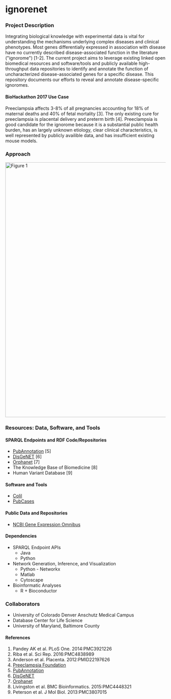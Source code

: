 # ignorenet

### Project Description
Integrating biological knowledge with experimental data is vital for understanding the mechanisms underlying complex diseases and clinical phenotypes. Most genes differentially expressed in association with disease have no currently described disease-associated function in the literature ("ignorome") [1-2]. The current project aims to leverage existing linked open biomedical resources and software/tools and publicly available high-throughput data repositories to identify and annotate the function of uncharacterized disease-associated genes for a specific disease. This repository documents our efforts to reveal and annotate disease-specific ignoromes.

#### BioHackathon 2017 Use Case
Preeclampsia affects 3-8% of all pregnancies accounting for 18% of maternal deaths and 40% of fetal mortality [3]. The only existing cure for preeclampsia is placental delivery and preterm birth [4]. Preeclampsia is good candidate for the ignorome because it is a substantial public health burden, has an largely unknown etiology, clear clinical characteristics, is well represented by publicly availible data, and has insufficient existing mouse models.
<br>

### Approach
<img src="/ignorenet/images/approach.png" alt="Figure 1" width="800"/>

<br>

### Resources: Data, Software, and Tools
#### SPARQL Endpoints and RDF Code/Repositories
  * [PubAnnotation](http://sparql.pubannotation.org/) [5]
  * [DisGeNET](http://rdf.disgenet.org/sparql/) [6]
  * [Orphanet](http://www.orpha.net/sparql) [7]
  * The Knowledge Base of Biomedicine [8]
  * Human Variant Database [9]

#### Software and Tools
  * [Colil](http://colil.dbcls.jp/browse/papers/)
  * [PubCases](https://pubcases.dbcls.jp/)

#### Public Data and Repositories
  * [NCBI Gene Expression Omnibus](https://www.ncbi.nlm.nih.gov/geo/)

#### Dependencies
  * SPARQL Endpoint APIs
      - Java
      - Python
  * Network Generation, Inference, and Visualization
      - Python - Networkx
      - Matlab
      - Cytoscape
  * Bioinformatic Analyses
      - R + Bioconductor

### Collaborators
  * University of Colorado Denver Anschutz Medical Campus
  * Database Center for Life Science
  * University of Maryland, Baltimore County

#### References
  1. Pandey AK et al. PLoS One. 2014:PMC3921226 
  2. Riba et al. Sci Rep. 2016:PMC4838989 
  3. Anderson et al. Placenta. 2012:PMID22197626 
  4. [Preeclampsia Foundation](https://www.preeclampsia.org/)
  5. [PubAnnotation](http://pubannotation.org/)
  6. [DisGeNET](http://www.disgenet.org/web/DisGeNET/menu)
  7. [Orphanet](http://www.orpha.net/consor/cgi-bin/index.php)
  8. Livingston et al. BMC Bioinformatics. 2015:PMC4448321
  9. Peterson et al. J Mol Biol. 2013:PMC3807015
